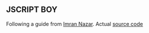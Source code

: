 ## JSCRIPT BOY

Following a guide from [Imran Nazar](http://imrannazar.com/GameBoy-Emulation-in-JavaScript:-Memory).
Actual [source code](https://github.com/Two9A/jsGB)
